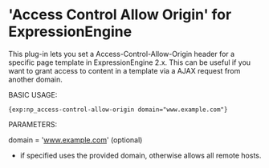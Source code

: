 # 'Access Control Allow Origin' for ExpressionEngine

This plug-in lets you set a Access-Control-Allow-Origin header for a specific page template in ExpressionEngine 2.x. This can be useful if you want to grant access to content in a template via a AJAX request from another domain.

BASIC USAGE:

    {exp:np_access-control-allow-origin domain="www.example.com"}

PARAMETERS:

domain = 'www.example.com' (optional)
 - if specified uses the provided domain, otherwise allows all remote hosts.
